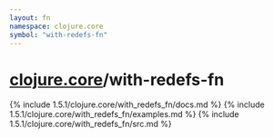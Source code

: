 ```yaml
---
layout: fn
namespace: clojure.core
symbol: "with-redefs-fn"
---
```


# [clojure.core](../)/with-redefs-fn

{% include 1.5.1/clojure.core/with_redefs_fn/docs.md %}
{% include 1.5.1/clojure.core/with_redefs_fn/examples.md %}
{% include 1.5.1/clojure.core/with_redefs_fn/src.md %}

